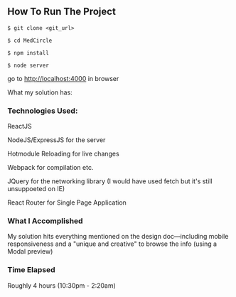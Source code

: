 ## How To Run The Project

```
$ git clone <git_url>
```

```
$ cd MedCircle
```

```
$ npm install
```

```
$ node server
```

go to [http://localhost:4000](http://localhost:4000) in browser


What my solution has:

### Technologies Used:

ReactJS

NodeJS/ExpressJS for the server

Hotmodule Reloading for live changes

Webpack for compilation etc.

JQuery for the networking library (I would have used fetch but it's still unsuppoeted on IE)

React Router for Single Page Application

### What I Accomplished

My solution hits everything mentioned on the design doc––including mobile responsiveness and a "unique and creative" to browse the info (using a Modal preview)

### Time Elapsed

Roughly 4 hours (10:30pm - 2:20am)
